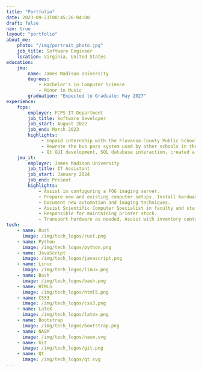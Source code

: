 ```yaml
---
title: "Portfolio"
date: 2023-09-23T00:45:26-04:00
draft: false
nav: true
layout: "portfolio"
about_me:
    photo: "/img/portrait_photo.jpg"
    job_title: Software Engineer
    location: Virginia, United States
education:
    jmu:
        name: James Madison University
        degrees:
            - Bachelor's in Computer Science
            - Minor in Music
        graduation: "Expected to Graduate: May 2027"
experience:
    fcps:
        employer: FCPS IT Department
        job_title: Software Developer
        job_start: August 2022
        job_end: March 2023
        highlights:
             - Unpaid internship with the Fluvanna County Public Schools IT department.
             - Rewrote the bus pass system used by other schools in the school system.
             - Qt GUI development, SQL database interaction, created a maintainable and well-documented codebase.
    jmu_it:
        employer: James Madison University
        job_title: IT Assistant
        job_start: January 2024
        job_end: Present
        highlights:
            - Assist in configuring a FOG imaging server.
            - Prepare new and existing computer setups. Install hardware and software as needed.
            - Document new automation and imaging techniques.
            - Assist Scientific Computer Specialist in faculty and staff PC/software support.
            - Responsible for maintaining printer stock.
            - Transport hardware as needed. Assist with inventory control.
tech:
    - name: Rust
      image: /img/tech_logos/rust.png
    - name: Python
      image: /img/tech_logos/python.png
    - name: JavaScript
      image: /img/tech_logos/javascript.png
    - name: Linux
      image: /img/tech_logos/linux.png
    - name: Bash
      image: /img/tech_logos/bash.png
    - name: HTML5
      image: /img/tech_logos/html5.png
    - name: CSS3
      image: /img/tech_logos/css3.png
    - name: LaTeX
      image: /img/tech_logos/latex.png
    - name: Bootstrap
      image: /img/tech_logos/bootstrap.png
    - name: NASM
      image: /img/tech_logos/nasm.svg
    - name: Git
      image: /img/tech_logos/git.png
    - name: Qt
      image: /img/tech_logos/qt.svg
---
```


